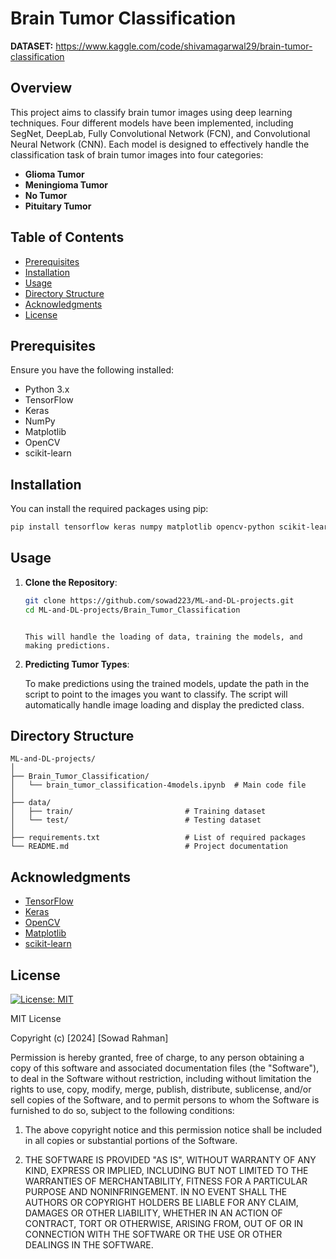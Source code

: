 # Brain Tumor Classification
**DATASET:** https://www.kaggle.com/code/shivamagarwal29/brain-tumor-classification
## Overview

This project aims to classify brain tumor images using deep learning techniques. Four different models have been implemented, including SegNet, DeepLab, Fully Convolutional Network (FCN), and Convolutional Neural Network (CNN). Each model is designed to effectively handle the classification task of brain tumor images into four categories:

- **Glioma Tumor**
- **Meningioma Tumor**
- **No Tumor**
- **Pituitary Tumor**

## Table of Contents

- [Prerequisites](#prerequisites)
- [Installation](#installation)
- [Usage](#usage)
- [Directory Structure](#directory-structure)
- [Acknowledgments](#acknowledgments)
- [License](#license)

## Prerequisites

Ensure you have the following installed:

- Python 3.x
- TensorFlow
- Keras
- NumPy
- Matplotlib
- OpenCV
- scikit-learn

## Installation

You can install the required packages using pip:

```bash
pip install tensorflow keras numpy matplotlib opencv-python scikit-learn
```

## Usage

1. **Clone the Repository**:

   ```bash
   git clone https://github.com/sowad223/ML-and-DL-projects.git
   cd ML-and-DL-projects/Brain_Tumor_Classification
   ```

   ```

   This will handle the loading of data, training the models, and making predictions.

2. **Predicting Tumor Types**:
   
   To make predictions using the trained models, update the path in the script to point to the images you want to classify. The script will automatically handle image loading and display the predicted class.

## Directory Structure

```
ML-and-DL-projects/
│
├── Brain_Tumor_Classification/
│   └── brain_tumor_classification-4models.ipynb  # Main code file
│
├── data/
│   ├── train/                         # Training dataset
│   └── test/                          # Testing dataset
│
├── requirements.txt                   # List of required packages
└── README.md                          # Project documentation
```

## Acknowledgments

- [TensorFlow](https://www.tensorflow.org/)
- [Keras](https://keras.io/)
- [OpenCV](https://opencv.org/)
- [Matplotlib](https://matplotlib.org/)
- [scikit-learn](https://scikit-learn.org/)



## License

[![License: MIT](https://img.shields.io/badge/License-MIT-yellow.svg)](https://opensource.org/licenses/MIT)



MIT License

Copyright (c) [2024] [Sowad Rahman]

Permission is hereby granted, free of charge, to any person obtaining a copy
of this software and associated documentation files (the "Software"), to deal
in the Software without restriction, including without limitation the rights
to use, copy, modify, merge, publish, distribute, sublicense, and/or sell
copies of the Software, and to permit persons to whom the Software is
furnished to do so, subject to the following conditions:

1. The above copyright notice and this permission notice shall be included in all
   copies or substantial portions of the Software.

2. THE SOFTWARE IS PROVIDED "AS IS", WITHOUT WARRANTY OF ANY KIND, EXPRESS OR
   IMPLIED, INCLUDING BUT NOT LIMITED TO THE WARRANTIES OF MERCHANTABILITY,
   FITNESS FOR A PARTICULAR PURPOSE AND NONINFRINGEMENT. IN NO EVENT SHALL THE
   AUTHORS OR COPYRIGHT HOLDERS BE LIABLE FOR ANY CLAIM, DAMAGES OR OTHER
   LIABILITY, WHETHER IN AN ACTION OF CONTRACT, TORT OR OTHERWISE, ARISING FROM,
   OUT OF OR IN CONNECTION WITH THE SOFTWARE OR THE USE OR OTHER DEALINGS IN THE
   SOFTWARE.
